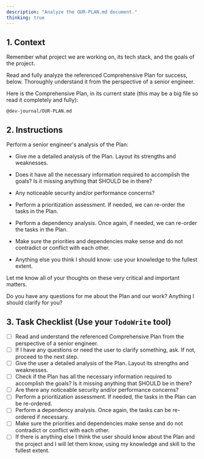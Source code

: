 ```yaml
---
description: "Analyze the OUR-PLAN.md document."
thinking: true
---
```


## **1. Context**

Remember what project we are working on, its tech stack, and the goals of the project.

Read and fully analyze the referenced Comprehensive Plan for success, below. Thoroughly understand it from the perspective of a senior engineer.

Here is the Comprehensive Plan, in its current state (this may be a big file so read it completely and fully):

```
@dev-journal/OUR-PLAN.md
```

## **2. Instructions**

Perform a senior engineer's analysis of the Plan:

- Give me a detailed analysis of the Plan. Layout its strengths and weaknesses.

- Does it have all the necessary information required to accomplish the goals? Is it missing anything that SHOULD be in there?

- Any noticeable security and/or performance concerns?

- Perform a prioritization assessment. If needed, we can re-order the tasks in the Plan.

- Perform a dependency analysis. Once again, if needed, we can re-order the tasks in the Plan.

- Make sure the priorities and dependencies make sense and do not contradict or conflict with each other.

- Anything else you think I should know: use your knowledge to the fullest extent.

Let me know all of your thoughts on these very critical and important matters.

Do you have any questions for me about the Plan and our work? Anything I should clarify for you?

## **3. Task Checklist (Use your `TodoWrite` tool)**

- [ ] Read and understand the referenced Comprehensive Plan from the perspective of a senior engineer.
- [ ] If I have any questions or need the user to clarify something, ask. If not, proceed to the next step.
- [ ] Give the user a detailed analysis of the Plan. Layout its strengths and weaknesses.
- [ ] Check if the Plan has all the necessary information required to accomplish the goals? Is it missing anything that SHOULD be in there?
- [ ] Are there any noticeable security and/or performance concerns?
- [ ] Perform a prioritization assessment. If needed, the tasks in the Plan can be re-ordered.
- [ ] Perform a dependency analysis. Once again, the tasks can be re-ordered if necessary.
- [ ] Make sure the priorities and dependencies make sense and do not contradict or conflict with each other.
- [ ] If there is anything else I think the user should know about the Plan and the project and I will let them know, using my knowledge and skill to the fullest extent.
